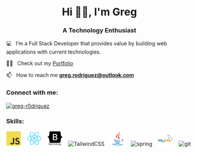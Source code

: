 <h1 align="center">Hi &#128075;&#127996;, I'm Greg</h1>
<h3 align="center">A Technology Enthusiast</h3>

💻&nbsp;&nbsp; I’m a Full Stack Developer that provides value by building web applications with current technologies.

👨‍💻&nbsp;&nbsp; Check out my [Portfolio](https://gregrodriguez.vercel.app)

📫&nbsp;&nbsp; How to reach me **greg.rodriguez@outlook.com**

<h3 align="left">Connect with me:</h3>
<p align="left">
<a href="https://linkedin.com/in/gregrodriguezjr" target="blank"><img align="center" src="https://raw.githubusercontent.com/rahuldkjain/github-profile-readme-generator/master/src/images/icons/Social/linked-in-alt.svg" alt="greg-r0driguez" height="30" width="40" /></a>
</p>

<h3 align="left">Skills:</h3>
<p align="left">
<img src="https://raw.githubusercontent.com/devicons/devicon/master/icons/javascript/javascript-original.svg" alt="javascript" width="40" height="40"/>&nbsp;&nbsp;&nbsp;
<img src="https://raw.githubusercontent.com/devicons/devicon/master/icons/react/react-original.svg" alt="react" width="40" height="40"/>&nbsp;&nbsp;&nbsp; 
<img src="https://raw.githubusercontent.com/devicons/devicon/master/icons/bootstrap/bootstrap-plain-wordmark.svg" alt="bootstrap" width="40" height="40"/>&nbsp;&nbsp;&nbsp;
<img src="https://www.vectorlogo.zone/logos/tailwindcss/tailwindcss-icon.svg" alt="TailwindCSS" width="40" height="40"/>&nbsp;&nbsp;&nbsp;
<img src="https://raw.githubusercontent.com/devicons/devicon/master/icons/java/java-original.svg" alt="java" width="40" height="40"/>&nbsp;&nbsp;&nbsp;
<img src="https://www.vectorlogo.zone/logos/springio/springio-icon.svg" alt="spring" width="40" height="40"/>&nbsp;&nbsp;&nbsp;
<img src="https://raw.githubusercontent.com/devicons/devicon/master/icons/mysql/mysql-original-wordmark.svg" alt="mysql" width="40" height="40"/>&nbsp;&nbsp;&nbsp;
<img src="https://www.vectorlogo.zone/logos/git-scm/git-scm-icon.svg" alt="git" width="40" height="40"/> </a>
</p>
